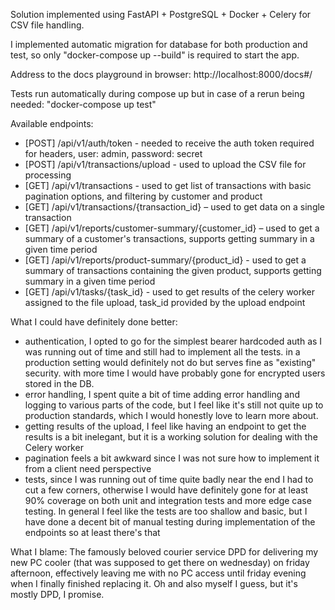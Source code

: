 Solution implemented using FastAPI + PostgreSQL + Docker + Celery for CSV file handling.

I implemented automatic migration for database for both production and test, so only "docker-compose up --build" is required to start the app.

Address to the docs playground in browser: http://localhost:8000/docs#/

Tests run automatically during compose up but in case of a rerun being needed: "docker-compose up test"

Available endpoints:
- [POST] /api/v1/auth/token - needed to receive the auth token required for headers, user: admin, password: secret
- [POST] /api/v1/transactions/upload - used to upload the CSV file for processing
- [GET] /api/v1/transactions - used to get list of transactions with basic pagination options, and filtering by customer and product
- [GET] /api/v1/transactions/{transaction_id} – used to get data on a single transaction
- [GET] /api/v1/reports/customer-summary/{customer_id} – used to get a summary of a customer's transactions, supports getting summary in a given time period
- [GET] /api/v1/reports/product-summary/{product_id} - used to get a summary of transactions containing the given product, supports getting summary in a given time period
- [GET] /api/v1/tasks/{task_id} - used to get results of the celery worker assigned to the file upload, task_id provided by the upload endpoint

What I could have definitely done better:
- authentication, I opted to go for the simplest bearer hardcoded auth as I was running out of time and still had to implement all the tests. in a production setting would definitely not do but serves fine as "existing" security. with more time I would have probably gone for encrypted users stored in the DB.
- error handling, I spent quite a bit of time adding error handling and logging to various parts of the code, but I feel like it's still not quite up to production standards, which I would honestly love to learn more about.
- getting results of the upload, I feel like having an endpoint to get the results is a bit inelegant, but it is a working solution for dealing with the Celery worker
- pagination feels a bit awkward since I was not sure how to implement it from a client need perspective
- tests, since I was running out of time quite badly near the end I had to cut a few corners, otherwise I would have definitely gone for at least 90% coverage on both unit and integration tests and more edge case testing. In general I feel like the tests are too shallow and basic, but I have done a decent bit of manual testing during implementation of the endpoints so at least there's that

What I blame:
The famously beloved courier service DPD for delivering my new PC cooler (that was supposed to get there on wednesday) on friday afternoon, effectively leaving me with no PC access until friday evening when I finally finished replacing it. Oh and also myself I guess, but it's mostly DPD, I promise.
